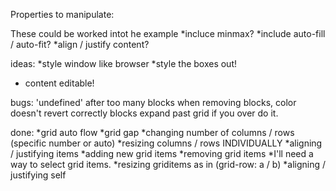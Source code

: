 Properties to manipulate:

  
  These could be worked intot he example
  *incluce minmax?
  *include auto-fill / auto-fit?
  *align / justify content? 
 

  ideas:
  *style window like browser
  *style the boxes out!
  * content editable!

  bugs:
  'undefined' after too many blocks
  when removing blocks, color doesn't revert correctly
  blocks expand past grid if you over do it.

  done:
  *grid auto flow
  *grid gap
  *changing number of columns / rows (specific number or auto)
  *resizing columns / rows INDIVIDUALLY
  *aligning / justifying items
  *adding new grid items
  *removing grid items
  *I'll need a way to select grid items.
    *resizing griditems as in (grid-row: a / b)
  *aligning / justifying self
